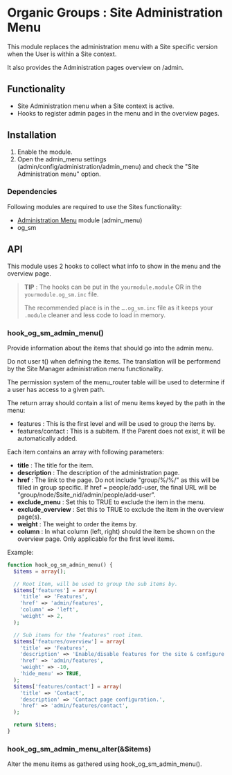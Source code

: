 # Organic Groups : Site Administration Menu
This module replaces the administration menu with a Site specific version when
the User is within a Site context.

It also provides the Administration pages overview on <site-path>/admin.



## Functionality
* Site Administration menu when a Site context is active.
* Hooks to register admin pages in the menu and in the overview pages.



## Installation
1. Enable the module.
2. Open the admin_menu settings (admin/config/administration/admin_menu) and
   check the "Site Administration menu" option.


### Dependencies
Following modules are required to use the Sites functionality:

* [Administration Menu][link-admin-menu] module (admin_menu)
* og_sm



## API
This module uses 2 hooks to collect what info to show in the menu and the
overview page.

> **TIP** : The hooks can be put in the `yourmodule.module` OR in the
> `yourmodule.og_sm.inc` file.
>
> The recommended place is in the `….og_sm.inc` file as it keeps your `.module`
> cleaner and less code to load in memory.


### hook_og_sm_admin_menu()
Provide information about the items that should go into the admin menu.

Do not user t() when defining the items. The translation will be performend
by the Site Manager administration menu functionality.

The permission system of the menu_router table will be used to determine if a
user has access to a given path.

The return array should contain a list of menu items keyed by the path in the
menu:

* features : This is the first level and will be used to group the items by.
* features/contact : This is a subitem. If the Parent does not exist, it will
  be automatically added.

Each item contains an array with following parameters:

* **title** : The title for the item.
* **description** : The description of the administration page.
* **href** : The link to the page. Do not include "group/%/%/" as this will be
  filled in group specific. If href = people/add-user, the final URL will be
  "group/node/$site_nid/admin/people/add-user".
* **exclude_menu** : Set this to TRUE to exclude the item in the menu.
* **exclude_overview** : Set this to TRUE to exclude the item in the overview
  page(s).
* **weight** : The weight to order the items by.
* **column** : In what column (left, right) should the item be shown on the
  overview page. Only applicable for the first level items.

Example:

```php
function hook_og_sm_admin_menu() {
  $items = array();

  // Root item, will be used to group the sub items by.
  $items['features'] = array(
    'title' => 'Features',
    'href' => 'admin/features',
    'column' => 'left',
    'weight' => 2,
  );

  // Sub items for the "features" root item.
  $items['features/overview'] = array(
    'title' => 'Features',
    'description' => 'Enable/disable features for the site & configure those features.',
    'href' => 'admin/features',
    'weight' => -10,
    'hide_menu' => TRUE,
  );
  $items['features/contact'] = array(
    'title' => 'Contact',
    'description' => 'Contact page configuration.',
    'href' => 'admin/features/contact',
  );

  return $items;
}
```

### hook_og_sm_admin_menu_alter(&$items)
Alter the menu items as gathered using hook_og_sm_admin_menu().



[link-admin-menu]: https://www.drupal.org/project/admin_menu
